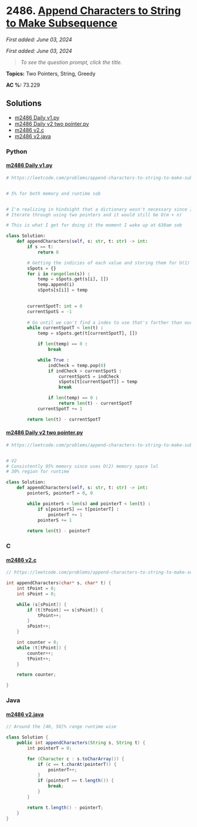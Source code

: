 # 2486. [Append Characters to String to Make Subsequence](<https://leetcode.com/problems/append-characters-to-string-to-make-subsequence>)

*First added: June 03, 2024*

*First added: June 03, 2024*


> *To see the question prompt, click the title.*

**Topics:** Two Pointers, String, Greedy

**AC %:** 73.229


## Solutions

- [m2486 Daily v1.py](<../my-submissions/m2486 Daily v1.py>)
- [m2486 Daily v2 two pointer.py](<../my-submissions/m2486 Daily v2 two pointer.py>)
- [m2486 v2.c](<../my-submissions/m2486 v2.c>)
- [m2486 v2.java](<../my-submissions/m2486 v2.java>)
### Python
#### [m2486 Daily v1.py](<../my-submissions/m2486 Daily v1.py>)
```Python
# https://leetcode.com/problems/append-characters-to-string-to-make-subsequence/?envType=daily-question&envId=2024-06-03


# 5% for both memory and runtime sob


# I'm realizing in hindsight that a dictionary wasn't necessary since I could just
# Iterate through using two pointers and it would still be O(m + n)

# This is what I get for doing it the moment I wake up at 630am sob

class Solution:
    def appendCharacters(self, s: str, t: str) -> int:
        if s == t:
            return 0

        # Getting the indicies of each value and storing them for O(1) lookups
        sSpots = {}
        for i in range(len(s)) :
            temp = sSpots.get(s[i], [])
            temp.append(i)
            sSpots[s[i]] = temp
        

        currentSpotT: int = 0
        currentSpotS = -1
    
        # Go until we can't find a index to use that's farther than our current spot
        while currentSpotT < len(t) :
            temp = sSpots.get(t[currentSpotT], [])

            if len(temp) == 0 :
                break

            while True :
                indCheck = temp.pop(0)
                if indCheck > currentSpotS :
                    currentSpotS = indCheck
                    sSpots[t[currentSpotT]] = temp
                    break

                if len(temp) == 0 :
                    return len(t) - currentSpotT
            currentSpotT += 1

        return len(t) - currentSpotT

```

#### [m2486 Daily v2 two pointer.py](<../my-submissions/m2486 Daily v2 two pointer.py>)
```Python
# https://leetcode.com/problems/append-characters-to-string-to-make-subsequence/?envType=daily-question&envId=2024-06-03


# V2
# Consistently 95% memory since uses O(2) memory space lol
# 30% region for runtime

class Solution:
    def appendCharacters(self, s: str, t: str) -> int:
        pointerS, pointerT = 0, 0

        while pointerS < len(s) and pointerT < len(t) :
            if s[pointerS] == t[pointerT] :
                pointerT += 1
            pointerS += 1
        
        return len(t) - pointerT

```

### C
#### [m2486 v2.c](<../my-submissions/m2486 v2.c>)
```C
// https://leetcode.com/problems/append-characters-to-string-to-make-subsequence/?envType=daily-question&envId=2024-06-03

int appendCharacters(char* s, char* t) {
    int tPoint = 0;
    int sPoint = 0;

    while (s[sPoint]) {
        if (t[tPoint] == s[sPoint]) {
            tPoint++;
        }
        sPoint++;
    }

    int counter = 0;
    while (t[tPoint]) {
        counter++;
        tPoint++;
    }

    return counter;

}
```

### Java
#### [m2486 v2.java](<../my-submissions/m2486 v2.java>)
```Java
// Around the [40, 50]% range runtime wise

class Solution {
    public int appendCharacters(String s, String t) {
        int pointerT = 0;

        for (Character c : s.toCharArray()) {
            if (c == t.charAt(pointerT)) {
                pointerT++;
            }
            if (pointerT == t.length()) {
                break;
            }
        }

        return t.length() - pointerT;
    }
}
```

